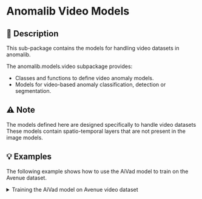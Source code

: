 # Anomalib Video Models

## 📝 Description

This sub-package contains the models for handling video datasets in anomalib.

The anomalib.models.video subpackage provides:

- Classes and functions to define video anomaly models.
- Models for video-based anomaly classification, detection or segmentation.

## ⚠️ Note

The models defined here are designed specifically to handle video datasets
These models contain spatio-temporal layers that are not present in the image
models.

## 💡 Examples

The following example shows how to use the AiVad model to train on the Avenue dataset.

<details>
<summary>Training the AiVad model on Avenue video dataset</summary>

```python
# Import the necessary modules
from anomalib.data import Avenue
from anomalib.models import AiVad
from anomalib.engine import Engine

# Load the avenue dataset, model and engine.
datamodule = Avenue(clip_length_in_frames=2)
model = AiVad()
engine = Engine()

# Train the model
engine.train(model, datamodule)
```

</details>

